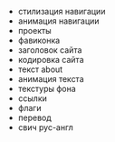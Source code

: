 - стилизация навигации
- анимация навигации
- проекты
- фавиконка
- заголовок сайта
- кодировка сайта
- текст about
- анимация текста
- текстуры фона
- ссылки
- флаги
- перевод
- свич рус-англ